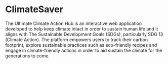 # ClimateSaver
The Ultimate Climate Action Hub is an interactive web application developed to help keep climate intact in order to sustain human life and it aligns with The Sustainable Development Goals (SDGs), particularly SDG 13 (Climate Action). The platform empowers users to track their carbon footprint, explore sustainable practices such as eco-friendly recipes and engage in climate-friendly actions in order to aid sustain the climate for the generations to come.
